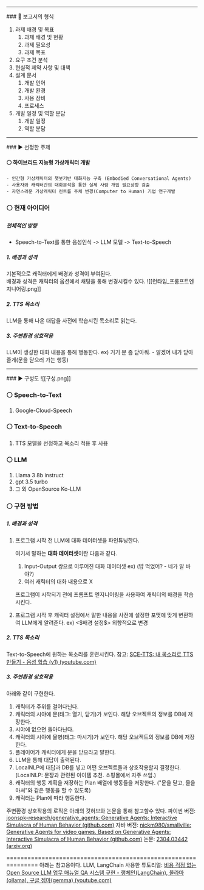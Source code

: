 <hr>
### 📑 보고서의 형식

1. 과제 배경 및 목표
	1. 과제 배경 및 현황
	2. 과제 필요성
	3. 과제 목표
2. 요구 조건 분석
3. 현실적 제약 사항 및 대책
4. 설계 문서
	1. 개발 언어
	2. 개발 환경
	3. 사용 장비
	4. 프로세스
5. 개발 일정 및 역할 분담
	1. 개발 일정
	2. 역할 분담

<hr>
### ▶️  선정한 주제

#### ⚪ 하이브리드 지능형 가상캐릭터 개발
	- 인간형 가상캐릭터의 챗봇기반 대화지능 구축 (Embodied Conversational Agents)  
	- 사용자와 캐릭터간의 대화분석을 통한 실제 사람 개입 필요상황 검출  
	- 자연스러운 가상캐릭터 컨트롤 주체 변경(Computer to Human) 기법 연구개발

### ⚪  현재 아이디어
##### 전체적인 방향
- Speech-to-Text를 통한 음성인식 -> LLM 모델 -> Text-to-Speech

##### 1. 배경과 성격
   기본적으로 캐릭터에게 배경과 성격이 부여된다.<br>
   배경과 성격은 캐릭터의 옵션에서 채팅을 통해 변경시킬수 있다.
![[런타임_프롬프트엔지니어링.png]]
##### 2. TTS 목소리
   LLM을 통해 나온 대답을 사전에 학습시킨 목소리로 읽는다.
##### 3. 주변환경 상호작용
   LLM이 생성한 대화 내용을 통해 행동한다.
   ex) 거기 문 좀 닫아줘. - 알겠어 내가 닫아줄게(문을 닫으러 가는 행동)
   
<hr>
### ▶️ 구성도
![[구성.png]]

### ⚪ Speech-to-Text
1. Google-Cloud-Speech
### ⚪ Text-to-Speech
1. TTS 모델을 선정하고 목소리 적용 후 사용
### ⚪ LLM
1. Llama 3 8b instruct
2. gpt 3.5 turbo
3. 그 외 OpenSource Ko-LLM

### ⚪  구현 방법
##### 1. 배경과 성격
1. 프로그램 시작 전
	LLM에 대화 데이터셋을 파인튜닝한다.
	
	여기서 말하는 **대화 데이터셋**이란 다음과 같다.
	1. Input-Output 쌍으로 이루어진 대화 데이터셋
		ex) (밥 먹었어? - 네가 알 바야?)
	2. 여러 캐릭터의 대화 내용으로 X

	프로그램이 시작되기 전에 프롬프트 엔지니어링을 사용하여 캐릭터의 배경을 학습시킨다.

2. 프로그램 시작 후
	캐릭터 설정에서 말한 내용을 사전에 설정한 포맷에 맞게 변환하여 LLM에게 알려준다.
	ex) <\$배경 설정\$> 외향적으로 변경
##### 2. TTS 목소리
   Text-to-Speech에 원하는 목소리를 훈련시킨다.
   참고: [SCE-TTS: 내 목소리로 TTS 만들기 - 음성 학습 (v1) (youtube.com)](https://www.youtube.com/watch?v=e-BmK9VZzRM)
   
##### 3. 주변환경 상호작용

아래와 같이 구현한다.
1. 캐릭터가 주위를 걸어다닌다.
2. 캐릭터의 시야에 문(태그: 열기, 닫기)가 보인다. 해당 오브젝트의 정보를 DB에 저장한다.
3. 시야에 없으면 돌아다닌다.
4. 캐릭터의 시야에 물병(태그: 마시기)가 보인다. 해당 오브젝트의 정보를 DB에 저장한다.
5. 플레이어가 캐릭터에게 문을 닫으라고 말한다.
6. LLM을 통해 대답이 출력된다.
7. LocalNLP에 대답과 DB를 넣고 어떤 오브젝트들과 상호작용할지 결정한다. (LocalNLP: 문장과 관련된 아이템 추천. 쇼핑몰에서 자주 쓰임.)
8. 캐릭터의 행동 계획을 저장하는 Plan 배열에 행동들을 저장한다. ("문을 닫고, 물을 마셔"와 같은 행동을 할 수 있도록)
9. 캐릭터는 Plan에 따라 행동한다.

주변환경 상호작용의 로직은 아래의 깃허브와 논문을 통해 참고할수 있다.
파이썬 버전: [joonspk-research/generative_agents: Generative Agents: Interactive Simulacra of Human Behavior (github.com)](https://github.com/joonspk-research/generative_agents)
자바 버전: [nickm980/smallville: Generative Agents for video games. Based on Generative Agents: Interactive Simulacra of Human Behavior (github.com)](https://github.com/nickm980/smallville)
논문: [2304.03442 (arxiv.org)](https://arxiv.org/pdf/2304.03442)

===============================================================
아래는 참고용이다.
LLM, LangChain 사용한 튜토리얼: [비용 걱정 없는 Open Source LLM 업무 매뉴얼 QA 시스템 구현 - 랭체인(LangChain), 올라마(ollama), 구글 젬마(gemma) (youtube.com)](https://www.youtube.com/watch?v=GLM73CbEVaY&list=LL&index=4)